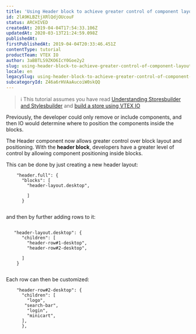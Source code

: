```yaml
---
title: 'Using Header block to achieve greater control of component layout and positioning'
id: 2lA9KLBZtjXRlQdjOUcouF
status: ARCHIVED
createdAt: 2019-04-04T17:54:33.106Z
updatedAt: 2020-03-13T21:24:59.098Z
publishedAt: 
firstPublishedAt: 2019-04-04T20:33:46.451Z
contentType: tutorial
productTeam: VTEX IO
author: 3aBBTLS9ZKO6IcY0Goe2y2
slug: using-header-block-to-achieve-greater-control-of-component-layout-and-positioning
locale: en
legacySlug: using-header-block-to-achieve-greater-control-of-component-layout-and
subcategoryId: Z46a6rHVAaAucoiW0skQQ
---
```


>ℹ️ This tutorial assumes you have read [Understanding Storesbuilder and Stylesbuilder](https://help.vtex.com/tutorial/understanding-storebuilder-and-stylesbuilder--16r1nkCNqZI29V00JgmAlE) and [build a store using VTEX IO](https://help.vtex.com/tracks/build-a-store-using-vtex-io--5qJr8BIQXAKec9CpBWrTNv)

Previously, the developer could only remove or include components, and then IO would determine where to position the components inside the blocks.

The Header component now allows greater control over block layout and positioning. With the __header block__, developers have a greater level of control by allowing component positioning inside blocks.

This can be done by just creating a new header layout:

```
    "header.full": {
      "blocks": [
        "header-layout.desktop",
        
        ]
      } 
        
```        

and then by further adding rows to it:

```

   "header-layout.desktop": {
      "children": [
        "header-row#1-desktop",
        "header-row#2-desktop",

      ]
    }
    
```    

Each row can then be customized:

```
    "header-row#2-desktop": {
      "children": [
        "logo", 
	   "search-bar",
        "login",
        "minicart",
      ],
      },
      
```

